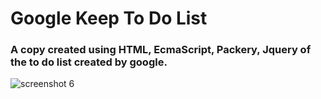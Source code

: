 # Google Keep To Do List

### A copy created using HTML, EcmaScript, Packery, Jquery of the to do list created by google.

![screenshot 6](https://user-images.githubusercontent.com/46773200/53975468-e7820300-412a-11e9-9f45-00d951310103.png)
